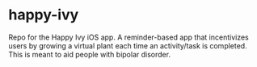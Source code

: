 # happy-ivy
Repo for the Happy Ivy iOS app. A reminder-based app that incentivizes users by growing a virtual plant each time an activity/task is completed. This is meant to aid people with bipolar disorder.
